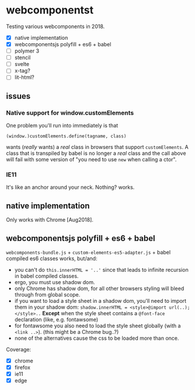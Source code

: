 # webcomponentst

Testing various webcomponents in 2018.

- [x] native implementation
- [x] webcomponentsjs polyfill + es6 + babel
- [ ] polymer 3
- [ ] stencil
- [ ] svelte
- [ ] x-tag?
- [ ] lit-html?

## issues
### Native support for window.customElements
One problem you'll run into immediately is that 

    (window.)customElements.define(tagname, class)

wants (_really_ wants) a _real_ class in browsers that support `customElements`.  A class that is transpiled 
by babel is no longer a _real_ class and the call above will fail with some version of "you need to use `new` 
when calling a ctor".

### IE11
It's like an anchor around your neck. Nothing? works.

## native implementation
Only works with Chrome [Aug2018].

## webcomponentsjs polyfill + es6 + babel

`webcomponents-bundle.js` + `custom-elements-es5-adapter.js` + babel compiled es6 classes works, but/and:
 
 - you can't do `this.innerHTML = '..'` since that leads to infinite recursion in babel compiled classes.
 - ergo, you must use shadow dom.
 - only Chrome has shadow dom, for all other browsers styling will bleed through from global scope.
 - if you want to load a style sheet in a shadow dom, you'll need to import them in your shadow 
   dom: `shadow.innerHTML = <style>@import url(..);</style>..` **Except** when the style sheet contains a 
   `@font-face` declaration (like, e.g. fontawsome)
 - for fontawsome you also need to load the style sheet globally (with a `<link ..>`). (this might be a Chrome bug..?)
 - none of the alternatives cause the css to be loaded more than once.  

Coverage:
- [x] chrome
- [x] firefox
- [x] ie11
- [x] edge
